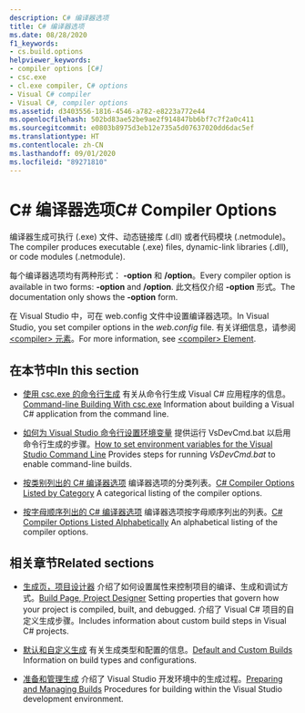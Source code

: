 ```yaml
---
description: C# 编译器选项
title: C# 编译器选项
ms.date: 08/28/2020
f1_keywords:
- cs.build.options
helpviewer_keywords:
- compiler options [C#]
- csc.exe
- cl.exe compiler, C# options
- Visual C# compiler
- Visual C#, compiler options
ms.assetid: d3403556-1816-4546-a782-e8223a772e44
ms.openlocfilehash: 502bd83ae52be9ae2f914847bb6bf7c7f2a0c411
ms.sourcegitcommit: e0803b8975d3eb12e735a5d07637020dd6dac5ef
ms.translationtype: HT
ms.contentlocale: zh-CN
ms.lasthandoff: 09/01/2020
ms.locfileid: "89271810"
---
```

# <a name="c-compiler-options"></a><span data-ttu-id="a620b-103">C# 编译器选项</span><span class="sxs-lookup"><span data-stu-id="a620b-103">C# Compiler Options</span></span>

<span data-ttu-id="a620b-104">编译器生成可执行 (.exe) 文件、动态链接库 (.dll) 或者代码模块 (.netmodule)。</span><span class="sxs-lookup"><span data-stu-id="a620b-104">The compiler produces executable (.exe) files, dynamic-link libraries (.dll), or code modules (.netmodule).</span></span>

<span data-ttu-id="a620b-105">每个编译器选项均有两种形式： **-option** 和 **/option**。</span><span class="sxs-lookup"><span data-stu-id="a620b-105">Every compiler option is available in two forms: **-option** and **/option**.</span></span> <span data-ttu-id="a620b-106">此文档仅介绍 **-option** 形式。</span><span class="sxs-lookup"><span data-stu-id="a620b-106">The documentation only shows the **-option** form.</span></span>

<span data-ttu-id="a620b-107">在 Visual Studio 中，可在 web.config 文件中设置编译器选项。</span><span class="sxs-lookup"><span data-stu-id="a620b-107">In Visual Studio, you set compiler options in the *web.config* file.</span></span> <span data-ttu-id="a620b-108">有关详细信息，请参阅 [\<compiler> 元素](../../../framework/configure-apps/file-schema/compiler/compiler-element.md)。</span><span class="sxs-lookup"><span data-stu-id="a620b-108">For more information, see [\<compiler> Element](../../../framework/configure-apps/file-schema/compiler/compiler-element.md).</span></span>

## <a name="in-this-section"></a><span data-ttu-id="a620b-109">在本节中</span><span class="sxs-lookup"><span data-stu-id="a620b-109">In this section</span></span>

- <span data-ttu-id="a620b-110">[使用 csc.exe 的命令行生成](command-line-building-with-csc-exe.md) 有关从命令行生成 Visual C# 应用程序的信息。</span><span class="sxs-lookup"><span data-stu-id="a620b-110">[Command-line Building With csc.exe](command-line-building-with-csc-exe.md) Information about building a Visual C# application from the command line.</span></span>

- <span data-ttu-id="a620b-111">[如何为 Visual Studio 命令行设置环境变量](how-to-set-environment-variables-for-the-visual-studio-command-line.md) 提供运行 VsDevCmd.bat 以启用命令行生成的步骤。</span><span class="sxs-lookup"><span data-stu-id="a620b-111">[How to set environment variables for the Visual Studio Command Line](how-to-set-environment-variables-for-the-visual-studio-command-line.md) Provides steps for running *VsDevCmd.bat* to enable command-line builds.</span></span>

- <span data-ttu-id="a620b-112">[按类别列出的 C# 编译器选项](listed-by-category.md) 编译器选项的分类列表。</span><span class="sxs-lookup"><span data-stu-id="a620b-112">[C# Compiler Options Listed by Category](listed-by-category.md) A categorical listing of the compiler options.</span></span>

- <span data-ttu-id="a620b-113">[按字母顺序列出的 C# 编译器选项](listed-alphabetically.md) 编译器选项按字母顺序列出的列表。</span><span class="sxs-lookup"><span data-stu-id="a620b-113">[C# Compiler Options Listed Alphabetically](listed-alphabetically.md) An alphabetical listing of the compiler options.</span></span>

## <a name="related-sections"></a><span data-ttu-id="a620b-114">相关章节</span><span class="sxs-lookup"><span data-stu-id="a620b-114">Related sections</span></span>

- <span data-ttu-id="a620b-115">[生成页，项目设计器](/visualstudio/ide/reference/build-page-project-designer-csharp) 介绍了如何设置属性来控制项目的编译、生成和调试方式。</span><span class="sxs-lookup"><span data-stu-id="a620b-115">[Build Page, Project Designer](/visualstudio/ide/reference/build-page-project-designer-csharp) Setting properties that govern how your project is compiled, built, and debugged.</span></span> <span data-ttu-id="a620b-116">介绍了 Visual C# 项目的自定义生成步骤。</span><span class="sxs-lookup"><span data-stu-id="a620b-116">Includes information about custom build steps in Visual C# projects.</span></span>

- <span data-ttu-id="a620b-117">[默认和自定义生成](/visualstudio/ide/compiling-and-building-in-visual-studio) 有关生成类型和配置的信息。</span><span class="sxs-lookup"><span data-stu-id="a620b-117">[Default and Custom Builds](/visualstudio/ide/compiling-and-building-in-visual-studio) Information on build types and configurations.</span></span>

- <span data-ttu-id="a620b-118">[准备和管理生成](/visualstudio/ide/building-and-cleaning-projects-and-solutions-in-visual-studio) 介绍了 Visual Studio 开发环境中的生成过程。</span><span class="sxs-lookup"><span data-stu-id="a620b-118">[Preparing and Managing Builds](/visualstudio/ide/building-and-cleaning-projects-and-solutions-in-visual-studio) Procedures for building within the Visual Studio development environment.</span></span>
